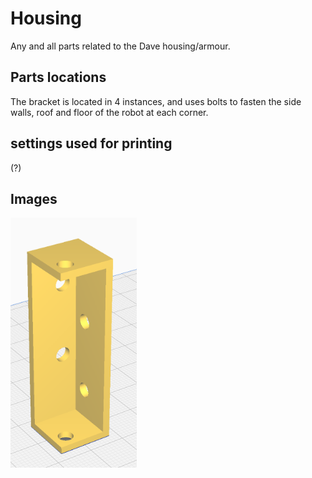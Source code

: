 # Housing

Any and all parts related to the Dave housing/armour.

## Parts locations

The bracket is located in 4 instances, and uses bolts to fasten the side walls, roof and floor of the robot at each corner.

## settings used for printing

(?)

## Images

<img src="./housingBracket.png" height="400" alt="3D model of housing bracket design">
